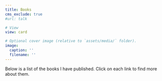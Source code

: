 ```yaml
---
title: Books
cms_exclude: true
#url: talk

# View
view: card

# Optional cover image (relative to `assets/media/` folder).
image:
  caption: ''
  filename: ''
---
```


Below is a list of the books I have published.
Click on each link to find more about them.